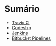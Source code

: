 # Sumário

* [Travis CI](caps/travis-ci.md)
* [Codeship](caps/codeship.md)
* [Jenkins](caps/jenkins.md)
* [Bitbucket Pipelines](caps/bitbucket-pipelines.md)
